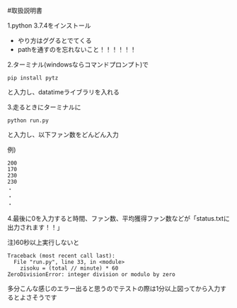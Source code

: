 #取扱説明書

1.python 3.7.4をインストール
- やり方はググるとでてくる
- pathを通すのを忘れないこと！！！！！！

2.ターミナル(windowsならコマンドプロンプト)で

```
pip install pytz
```

と入力し、datatimeライブラリを入れる

3.走るときにターミナルに

```
python run.py
```

と入力し、以下ファン数をどんどん入力

例)

```
200
170
230
230
・
・
・
```

4.最後に0を入力すると時間、ファン数、平均獲得ファン数などが「status.txtに出力されます！！」

注)60秒以上実行しないと

```
Traceback (most recent call last):
  File "run.py", line 33, in <module>
    zisoku = (total // minute) * 60
ZeroDivisionError: integer division or modulo by zero
```

多分こんな感じのエラー出ると思うのでテストの際は1分以上図ってから入力するとよさそうです
